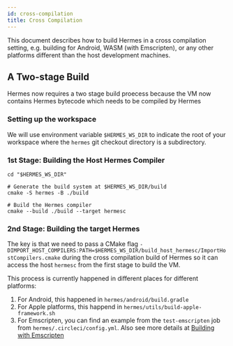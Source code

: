 ```yaml
---
id: cross-compilation
title: Cross Compilation
---
```


This document describes how to build Hermes in a cross compilation setting, e.g.
building for Android, WASM (with Emscripten), or any other platforms different
than the host development machines.

## A Two-stage Build

Hermes now requires a two stage build proecess because the VM now contains
Hermes bytecode which needs to be compiled by Hermes

### Setting up the workspace

We will use environment variable `$HERMES_WS_DIR` to indicate the root of your
workspace where the `hermes` git checkout directory is a subdirectory.


### 1st Stage: Building the Host Hermes Compiler

```
cd "$HERMES_WS_DIR"

# Generate the build system at $HERMES_WS_DIR/build
cmake -S hermes -B ./build

# Build the Hermes compiler
cmake --build ./build --target hermesc
```

### 2nd Stage: Building the target Hermes

The key is that we need to pass a CMake flag `-DIMPORT_HOST_COMPILERS:PATH=$HERMES_WS_DIR/build_host_hermesc/ImportHostCompilers.cmake` during the cross compilation build of
Hermes so it can access the host `hermesc` from the first stage to build the VM.

This process is currently happened in different places for different platforms:

1. For Android, this happened in `hermes/android/build.gradle`
2. For Apple platforms, this happend in `hermes/utils/build-apple-framework.sh`
3. For Emscripten, you can find an example from the `test-emscripten` job from `hermes/.circleci/config.yml`. Also see more details at [Building with Emscripten](./Emscripten.md)
